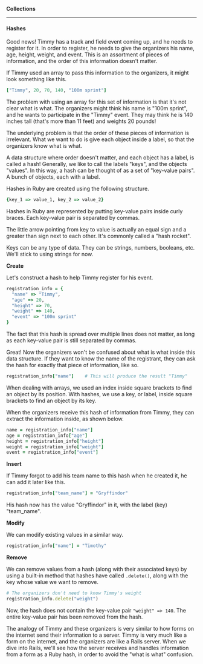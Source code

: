 **Collections**

---

#### Hashes

Good news! Timmy has a track and field event coming up, and he needs to register for it.
In order to register, he needs to give the organizers his name, age, height, weight,
and event. This is an assortment of pieces of information, and the order of this
information doesn't matter.

If Timmy used an array to pass this information to the organizers, it might look
something like this.

```ruby
["Timmy", 20, 70, 140, "100m sprint"]
```

The problem with using an array for this set of information is that it's not
clear what is what. The organizers might think his name is "100m sprint", and he
wants to participate in the "Timmy" event. They may think he is 140 inches tall (that's
more than 11 feet) and weights 20 pounds!

The underlying problem is that the order of these pieces of information is irrelevant.
What we want to do is give each object inside a label, so that the organizers know what
is what.

A data structure where order doesn't matter, and each object has a label, is
called a hash! Generally, we like to call the labels "keys", and the objects "values".
In this way, a hash can be thought of as a set of "key-value pairs". A bunch of objects,
each with a label.

Hashes in Ruby are created using the following structure.

```ruby
{key_1 => value_1, key_2 => value_2}
```

Hashes in Ruby are represented by putting key-value pairs inside curly braces. Each
key-value pair is separated by commas.

The little arrow pointing from key to value is actually an equal sign and a
greater than sign next to each other. It's commonly called a "hash rocket".

Keys can be any type of data. They can be strings, numbers, booleans, etc. We'll
stick to using strings for now.

**Create**

Let's construct a hash to help Timmy register for his event.

```ruby
registration_info = {
  "name" => "Timmy",
  "age" => 20,
  "height" => 70,
  "weight" => 140,
  "event" => "100m sprint"
}
```

The fact that this hash is spread over multiple lines does not matter, as long as each
key-value pair is still separated by commas.

Great! Now the organizers won't be confused about what is what inside this data
structure. If they want to know the name of the registrant, they can ask the hash for
exactly that piece of information, like so.

```ruby
registration_info["name"]    # This will produce the result "Timmy"
```

When dealing with arrays, we used an index inside square brackets to find an object by
its position. With hashes, we use a key, or label, inside square brackets to find an
object by its key.

When the organizers receive this hash of information from Timmy, they can extract the
information inside, as shown below.

```ruby
name = registration_info["name"]
age = registration_info["age"]
height = registration_info["height"]
weight = registration_info["weight"]
event = registration_info["event"]
```

**Insert**

If Timmy forgot to add his team name to this hash when he created it, he can
add it later like this.

```ruby
registration_info["team_name"] = "Gryffindor"
```

His hash now has the value "Gryffindor" in it, with the label (key) "team_name".

**Modify**

We can modify existing values in a similar way.

```ruby
registration_info["name"] = "Timothy"
```

**Remove**

We can remove values from a hash (along with their associated keys) by using
a built-in method that hashes have called `.delete()`, along with the key whose value we want
to remove.

```ruby
# The organizers don't need to know Timmy's weight
registration_info.delete("weight")
```

Now, the hash does not contain the key-value pair `"weight" => 140`.
The entire key-value pair has been removed from the hash.

The analogy of Timmy and these organizers is very similar to how forms on the internet
send their information to a server. Timmy is very much like a form on the internet,
and the organizers are like a Rails server. When we dive into Rails, we'll see how the server receives and handles information from a form as a Ruby hash, in order to avoid the "what is what" confusion.
